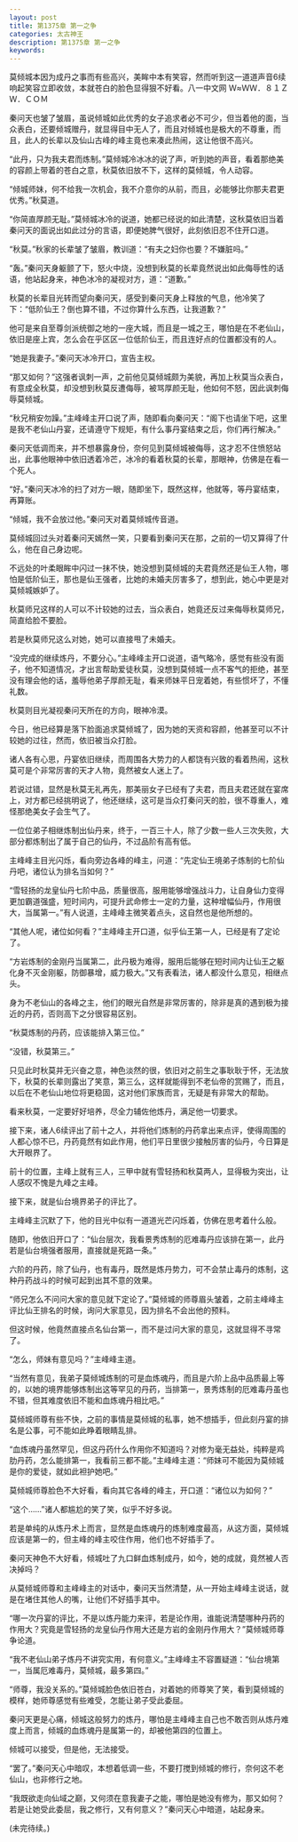 ```yaml
---
layout: post
title: 第1375章 第一之争
categories: 太古神王
description: 第1375章 第一之争
keywords:
---
```


莫倾城本因为成丹之事而有些高兴，美眸中本有笑容，然而听到这一道道声音6续响起笑容立即收敛，本就苍白的脸色显得狠不好看。八一中文网  Ｗ≈ＷＷ．８１ＺＷ．ＣＯＭ

秦问天也皱了皱眉，虽说倾城如此优秀的女子追求者必不可少，但当着他的面，当众表白，还要倾城赠丹，就显得目中无人了，而且对倾城也是极大的不尊重，而且，此人的长辈以及仙山古峰的峰主竟也来凑此热闹，这让他很不高兴。

“此丹，只为我夫君而炼制。”莫倾城冷冰冰的说了声，听到她的声音，看着那绝美的容颜上带着的苍白之意，秋莫依旧放不下，这样的莫倾城，令人动容。

“倾城师妹，何不给我一次机会，我不介意你的从前，而且，必能够比你那夫君更优秀。”秋莫道。

“你简直厚颜无耻。”莫倾城冰冷的说道，她都已经说的如此清楚，这秋莫依旧当着秦问天的面说出如此过分的言语，即便她脾气很好，此刻依旧忍不住开口道。

“秋莫。”秋家的长辈皱了皱眉，教训道：“有夫之妇你也要？不嫌脏吗。”

“轰。”秦问天身躯颤了下，怒火中烧，没想到秋莫的长辈竟然说出如此侮辱性的话语，他站起身来，神色冰冷的凝视对方，道：“道歉。”

秋莫的长辈目光转而望向秦问天，感受到秦问天身上释放的气息，他冷笑了下：“低阶仙王？倒也算不错，不过你算什么东西，让我道歉？”

他可是来自至尊剑派统御之地的一座大城，而且是一城之王，哪怕是在不老仙山，依旧是座上宾，怎么会在乎区区一位低阶仙王，而且连好点的位置都没有的人。

“她是我妻子。”秦问天冰冷开口，宣告主权。

“那又如何？”这强者讽刺一声，之前他见莫倾城颇为美貌，再加上秋莫当众表白，有意成全秋莫，却没想到秋莫反遭侮辱，被骂厚颜无耻，他如何不怒，因此讽刺侮辱莫倾城。

“秋兄稍安勿躁。”主峰峰主开口说了声，随即看向秦问天：“阁下也请坐下吧，这里是我不老仙山丹宴，还请遵守下规矩，有什么事丹宴结束之后，你们再行解决。”

秦问天低调而来，并不想暴露身份，奈何见到莫倾城被侮辱，这才忍不住愤怒站出，此事他眼神中依旧透着冷芒，冰冷的看着秋莫的长辈，那眼神，仿佛是在看一个死人。

“好。”秦问天冰冷的扫了对方一眼，随即坐下，既然这样，他就等，等丹宴结束，再算账。

“倾城，我不会放过他。”秦问天对着莫倾城传音道。

莫倾城回过头对着秦问天嫣然一笑，只要看到秦问天在那，之前的一切又算得了什么，他在自己身边呢。

不远处的叶柔眼眸中闪过一抹不快，她没想到莫倾城的夫君竟然还是仙王人物，哪怕是低阶仙王，那也是仙王强者，比她的未婚夫厉害多了，想到此，她心中更是对莫倾城嫉妒了。

秋莫师兄这样的人可以不计较她的过去，当众表白，她竟还反过来侮辱秋莫师兄，简直给脸不要脸。

若是秋莫师兄这么对她，她可以直接甩了未婚夫。

“没完成的继续炼丹，不要分心。”主峰峰主开口说道，语气略冷，感觉有些没有面子，他不知道情况，才出言帮助爱徒秋莫，没想到莫倾城一点不客气的拒绝，甚至没有理会他的话，羞辱他弟子厚颜无耻，看来师妹平日宠着她，有些惯坏了，不懂礼数。

秋莫则目光凝视秦问天所在的方向，眼神冷漠。

今日，他已经算是落下脸面追求莫倾城了，因为她的天资和容颜，他甚至可以不计较她的过往，然而，依旧被当众打脸。

诸人各有心思，丹宴依旧继续，而周围各大势力的人都饶有兴致的看着热闹，这秋莫可是个非常厉害的天才人物，竟然被女人迷上了。

若说过错，显然是秋莫无礼再先，那美丽女子已经有了夫君，而且夫君还就在宴席上，对方都已经挑明说了，他还继续，这可是当众打秦问天的脸，很不尊重人，难怪那绝美女子会生气了。

一位位弟子相继炼制出仙丹来，终于，一百三十人，除了少数一些人三次失败，大部分都炼制出了属于自己的仙丹，不过品阶有高有低。

主峰峰主目光闪烁，看向旁边各峰的峰主，问道：“先定仙王境弟子炼制的七阶仙丹吧，诸位认为排名当如何？”

“雪轻扬的龙皇仙丹七阶中品，质量很高，服用能够增强战斗力，让自身仙力变得更加霸道强盛，短时间内，可提升武命修士一定的力量，这种增幅仙丹，作用很大，当属第一。”有人说道，主峰峰主微笑着点头，这自然也是他所想的。

“其他人呢，诸位如何看？”主峰峰主开口道，似乎仙王第一人，已经是有了定论了。

“方岩炼制的金刚丹当属第二，此丹极为难得，服用后能够在短时间内让仙王之躯化身不灭金刚躯，防御暴增，威力极大。”又有表看法，诸人都没什么意见，相继点头。

身为不老仙山的各峰之主，他们的眼光自然是非常厉害的，除非是真的遇到极为接近的丹药，否则高下之分很容易区别。

“秋莫炼制的丹药，应该能排入第三位。”

“没错，秋莫第三。”

只见此时秋莫并无兴奋之意，神色淡然的很，依旧对之前生之事耿耿于怀，无法放下，秋莫的长辈则露出了笑意，第三么，这样就能得到不老仙帝的赏赐了，而且，以后在不老仙山地位将更稳固，这对他们家族而言，无疑是有非常大的帮助。

看来秋莫，一定要好好培养，尽全力辅佐他炼丹，满足他一切要求。

接下来，诸人6续评出了前十之人，并将他们炼制的丹药拿出来点评，使得周围的人都心惊不已，丹药竟然有如此作用，他们平日里很少接触厉害的仙丹，今日算是大开眼界了。

前十的位置，主峰上就有三人，三甲中就有雪轻扬和秋莫两人，显得极为突出，让人感叹不愧是九峰之主峰。

接下来，就是仙台境界弟子的评比了。

主峰峰主沉默了下，他的目光中似有一道道光芒闪烁着，仿佛在思考着什么般。

随即，他依旧开口了：“仙台层次，我看景秀炼制的厄难毒丹应该排在第一，此丹若是仙台境强者服用，直接就是死路一条。”

六阶的丹药，除了仙丹，也有毒丹，既然是炼丹势力，可不会禁止毒丹的炼制，这种丹药战斗的时候可起到出其不意的效果。

“师兄怎么不问问大家的意见就下定论了。”莫倾城的师尊眉头皱着，之前主峰峰主评比仙王排名的时候，询问大家意见，因为排名不会出他的预料。

但这时候，他竟然直接点名仙台第一，而不是过问大家的意见，这就显得不寻常了。

“怎么，师妹有意见吗？”主峰峰主道。

“当然有意见，我弟子莫倾城炼制的可是血炼魂丹，而且是六阶上品中品质最上等的，以她的境界能够炼制出这等罕见的丹药，当排第一，景秀炼制的厄难毒丹虽也不错，但其难度依旧不能和血炼魂丹相比吧。”

莫倾城师尊有些不快，之前的事情是莫倾城的私事，她不想插手，但此刻丹宴的排名是公事，可不能如此睁着眼睛乱排。

“血炼魂丹虽然罕见，但这丹药什么作用你不知道吗？对修为毫无益处，纯粹是鸡肋丹药，怎么能排第一，我看前三都不能。”主峰峰主道：“师妹可不能因为莫倾城是你的爱徒，就如此袒护她吧。”

莫倾城师尊脸色不大好看，看向其它各峰的峰主，开口道：“诸位以为如何？”

“这个……”诸人都尴尬的笑了笑，似乎不好多说。

若是单纯的从炼丹术上而言，显然是血炼魂丹的炼制难度最高，从这方面，莫倾城应该是第一的，但主峰的峰主咬住作用，他们也不好插手了。

秦问天神色不大好看，倾城吐了九口鲜血炼制成丹，如今，她的成就，竟然被人否决掉吗？

从莫倾城师尊和主峰峰主的对话中，秦问天当然清楚，从一开始主峰峰主说话，就是在堵住其他人的嘴，让他们不好插手其中。

“哪一次丹宴的评比，不是以炼丹能力来评，若是论作用，谁能说清楚哪种丹药的作用大？究竟是雪轻扬的龙皇仙丹作用大还是方岩的金刚丹作用大？”莫倾城师尊争论道。

“我不老仙山弟子炼丹不讲究实用，有何意义。”主峰峰主不容置疑道：“仙台境第一，当属厄难毒丹，莫倾城，最多第四。”

“师尊，我没关系的。”莫倾城脸色依旧苍白，对着她的师尊笑了笑，看到莫倾城的模样，她师尊感觉有些难受，怎能让弟子受此委屈。

秦问天更是心痛，倾城这般努力的炼丹，哪怕是主峰峰主自己也不敢否则从炼丹难度上而言，倾城的血炼魂丹是属第一的，却被他第四的位置上。

倾城可以接受，但是他，无法接受。

“罢了。”秦问天心中暗叹，本想着低调一些，不要打搅到倾城的修行，奈何这不老仙山，也非修行之地。

“我既欲走向仙域之巅，又何须在意我妻子之能，哪怕是她没有修为，那又如何？若是让她受此委屈，我之修行，又有何意义？”秦问天心中暗道，站起身来。

(未完待续。)
